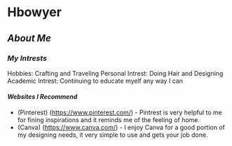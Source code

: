 # Hbowyer
## _About Me_
### _My Intrests_
  Hobbies: Crafting and Traveling
  Personal Intrest: Doing Hair and Designing
  Academic Intrest: Continuing to educate myelf any way I can

#### _Websites I Recommend_
  - (Pinterest) (https://www.pinterest.com/) - Pintrest is very helpful to me for fining inspirations and it reminds me of the feeling of home.
  - (Canva) (https://www.canva.com/) - I enjoy Canva for a good portion of my designing needs, it very simple to use and gets your job done.
